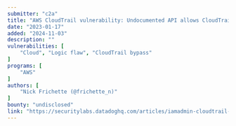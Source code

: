 ```yaml
---
submitter: "c2a"
title: "AWS CloudTrail vulnerability: Undocumented API allows CloudTrail bypass"
date: "2023-01-17"
added: "2024-11-03"
description: ""
vulnerabilities: [
    "Cloud", "Logic flaw", "CloudTrail bypass"
]
programs: [
    "AWS"
]
authors: [
    "Nick Frichette (@frichette_n)"
]
bounty: "undisclosed"
link: "https://securitylabs.datadoghq.com/articles/iamadmin-cloudtrail-bypass/"
---
```





